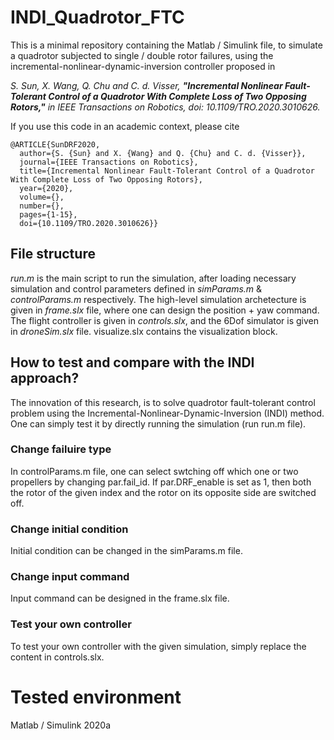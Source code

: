 # INDI_Quadrotor_FTC
This is a minimal repository containing the Matlab / Simulink file, to simulate a quadrotor subjected to single / double rotor failures, using the incremental-nonlinear-dynamic-inversion controller proposed in

*S. Sun, X. Wang, Q. Chu and C. d. Visser, **"Incremental Nonlinear Fault-Tolerant Control of a Quadrotor With Complete Loss of Two Opposing Rotors,"** in IEEE Transactions on Robotics, doi: 10.1109/TRO.2020.3010626.*

If you use this code in an academic context, please cite
```
@ARTICLE{SunDRF2020,
  author={S. {Sun} and X. {Wang} and Q. {Chu} and C. d. {Visser}},
  journal={IEEE Transactions on Robotics}, 
  title={Incremental Nonlinear Fault-Tolerant Control of a Quadrotor With Complete Loss of Two Opposing Rotors}, 
  year={2020},
  volume={},
  number={},
  pages={1-15},
  doi={10.1109/TRO.2020.3010626}}
```

## File structure
*run.m* is the main script to run the simulation, after loading necessary simulation and control parameters defined in *simParams.m* & *controlParams.m* respectively. The high-level simulation archetecture is given in *frame.slx* file, where one can design the position + yaw command. The flight controller is given in *controls.slx*, and the 6Dof simulator is given in *droneSim.slx* file. visualize.slx contains the visualization block. 

## How to test and compare with the INDI approach?
The innovation of this research, is to solve quadrotor fault-tolerant control problem using the Incremental-Nonlinear-Dynamic-Inversion (INDI) method. One can simply test it by directly running the simulation (run run.m file). 

### Change failuire type
In controlParams.m file, one can select swtching off which one or two propellers by changing par.fail_id. If par.DRF_enable is set as 1, then both the rotor of the given index and the rotor on its opposite side are switched off. 

### Change initial condition
Initial condition can be changed in the simParams.m file.

### Change input command
Input command can be designed in the frame.slx file.

### Test your own controller
To test your own controller with the given simulation, simply replace the content in controls.slx.

# Tested environment
Matlab / Simulink 2020a
